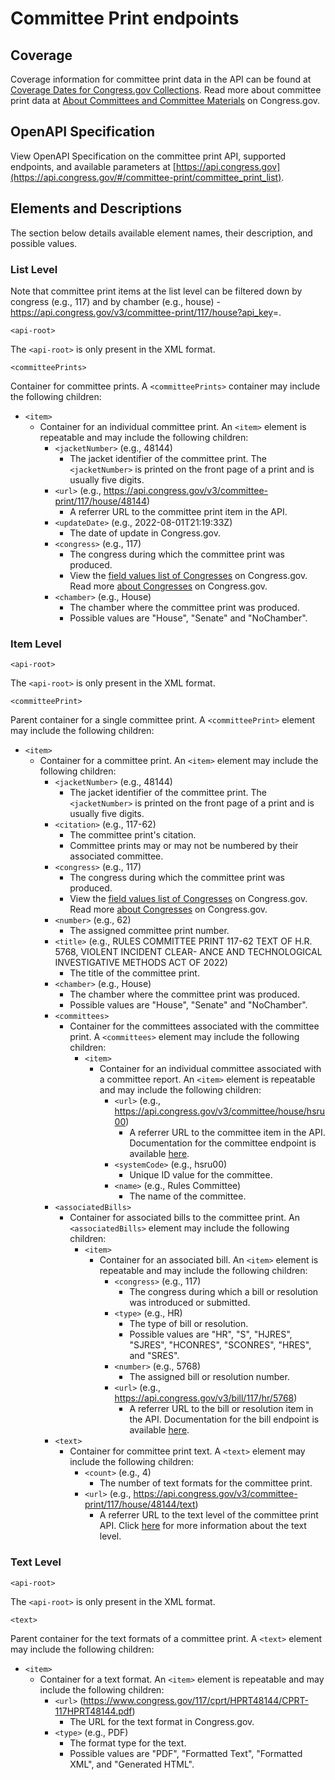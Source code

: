 # Committee Print endpoints

## Coverage

Coverage information for committee print data in the API can be found at [Coverage Dates for Congress.gov Collections](https://www.congress.gov/help/coverage-dates). Read more about committee print data at [About Committees and Committee Materials](https://www.congress.gov/help/committee-materials#committee-prints) on Congress.gov.

## OpenAPI Specification

View OpenAPI Specification on the committee print API, supported endpoints, and available parameters at [https://api.congress.gov](https://api.congress.gov/#/committee-print/committee_print_list).

## Elements and Descriptions

The section below details available element names, their description, and possible values.

### List Level

Note that committee print items at the list level can be filtered down by congress (e.g., 117) and by chamber (e.g., house) - <https://api.congress.gov/v3/committee-print/117/house?api_key>=.

`<api-root>`

The `<api-root>` is only present in the XML format.

`<committeePrints>`

Container for committee prints. A `<committeePrints>` container may include the following children:

- `<item>`
  - Container for an individual committee print. An `<item>` element is repeatable and may include the following children:
     - `<jacketNumber>` (e.g., 48144)
         - The jacket identifier of the committee print. The `<jacketNumber>` is printed on the front page of a print and is usually five digits.
     - `<url>` (e.g., <https://api.congress.gov/v3/committee-print/117/house/48144>)
         - A referrer URL to the committee print item in the API.
     - `<updateDate>` (e.g., 2022-08-01T21:19:33Z)
         - The date of update in Congress.gov.
     - `<congress>` (e.g., 117)
         - The congress during which the committee print was produced.
         - View the [field values list of Congresses](https://www.congress.gov/help/field-values/congresses) on Congress.gov. Read more [about Congresses](https://www.congress.gov/help/legislative-glossary#glossary_congress) on Congress.gov.
     - `<chamber>` (e.g., House)
         - The chamber where the committee print was produced.
         - Possible values are "House", "Senate" and "NoChamber".

### Item Level

`<api-root>`

The `<api-root>` is only present in the XML format.

`<committeePrint>`

Parent container for a single committee print. A `<committeePrint>` element may include the following children:

- `<item>`
  - Container for a committee print. An `<item>` element may include the following children:
     - `<jacketNumber>` (e.g., 48144)
         - The jacket identifier of the committee print. The `<jacketNumber>` is printed on the front page of a print and is usually five digits.
     - `<citation>` (e.g., 117-62)
         - The committee print's citation. 
         - Committee prints may or may not be numbered by their associated committee. 
     - `<congress>` (e.g., 117)
         - The congress during which the committee print was produced.
         - View the [field values list of Congresses](https://www.congress.gov/help/field-values/congresses) on Congress.gov. Read more [about Congresses](https://www.congress.gov/help/legislative-glossary#glossary_congress) on Congress.gov.
     - `<number>` (e.g., 62)
         - The assigned committee print number. 
     - `<title>` (e.g., RULES COMMITTEE PRINT 117-62 TEXT OF H.R. 5768, VIOLENT INCIDENT CLEAR- ANCE AND TECHNOLOGICAL INVESTIGATIVE METHODS ACT OF 2022)
         - The title of the committee print. 
     - `<chamber>` (e.g., House)
         - The chamber where the committee print was produced.
         - Possible values are "House", "Senate" and "NoChamber".
     - `<committees>` 
         - Container for the committees associated with the committee print. A `<committees>` element may include the following children:
             - `<item>`
                 - Container for an individual committee associated with a committee report. An `<item>` element is repeatable and may include the following children:
                      - `<url>` (e.g., <https://api.congress.gov/v3/committee/house/hsru00>)
                          - A referrer URL to the committee item in the API. Documentation for the committee endpoint is available [here](https://github.com/LibraryOfCongress/api.congress.gov/blob/main/Documentation/CommitteeEndpoint.md).
                      - `<systemCode>` (e.g., hsru00)
                          - Unique ID value for the committee.
                      - `<name>` (e.g., Rules Committee)
                          - The name of the committee.
     - `<associatedBills>`
         - Container for associated bills to the committee print. An `<associatedBills>` element may include the following children:
             - `<item>`
                 - Container for an associated bill. An `<item>` element is repeatable and may include the following children:
                     - `<congress>` (e.g., 117)
                         - The congress during which a bill or resolution was introduced or submitted.
                     - `<type>` (e.g., HR)
                         - The type of bill or resolution.
                         - Possible values are "HR", "S", "HJRES", "SJRES", "HCONRES", "SCONRES", "HRES", and "SRES".
                     - `<number>` (e.g., 5768)
                         - The assigned bill or resolution number.
                     - `<url>` (e.g., <https://api.congress.gov/v3/bill/117/hr/5768>)
                         - A referrer URL to the bill or resolution item in the API. Documentation for the bill endpoint is available [here](https://github.com/LibraryOfCongress/api.congress.gov/blob/main/Documentation/BillEndpoint.md).
     - `<text>`
         - Container for committee print text. A `<text>` element may include the following children:
             - `<count>` (e.g., 4)
                 - The number of text formats for the committee print.
             - `<url>` (e.g., <https://api.congress.gov/v3/committee-print/117/house/48144/text>)
                 - A referrer URL to the text level of the committee print API. Click [here](#text-level) for more information about the text level.

### Text Level

`<api-root>`

The `<api-root>` is only present in the XML format.

`<text>`

Parent container for the text formats of a committee print. A `<text>` element may include the following children:

- `<item>`
     - Container for a text format. An `<item>` element is repeatable and may include the following children: 
         - `<url>` (<https://www.congress.gov/117/cprt/HPRT48144/CPRT-117HPRT48144.pdf>)
             - The URL for the text format in Congress.gov.
         - `<type>` (e.g., PDF)
             - The format type for the text.
             - Possible values are "PDF", "Formatted Text", "Formatted XML", and "Generated HTML".

